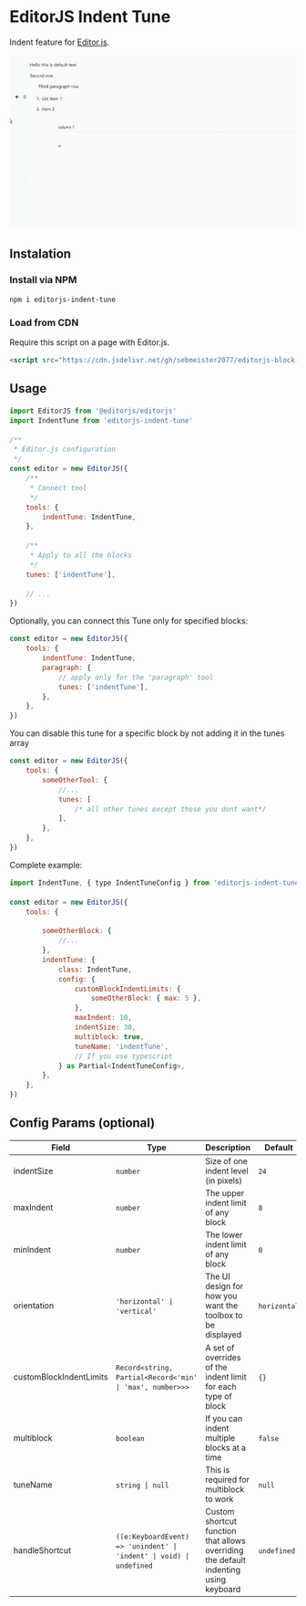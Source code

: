 # EditorJS Indent Tune

Indent feature for [Editor.js](https://editorjs.io).

![](./assets/example1.gif)

## Instalation

### Install via NPM

```shell
npm i editorjs-indent-tune
```

### Load from CDN

Require this script on a page with Editor.js.

```html
<script src="https://cdn.jsdelivr.net/gh/sebmeister2077/editorjs-block-indent-blocktune/dist/bundle.js"><script>
```

## Usage

```js
import EditorJS from '@editorjs/editorjs'
import IndentTune from 'editorjs-indent-tune'

/**
 * Editor.js configuration
 */
const editor = new EditorJS({
    /**
     * Connect tool
     */
    tools: {
        indentTune: IndentTune,
    },

    /**
     * Apply to all the blocks
     */
    tunes: ['indentTune'],

    // ...
})
```

Optionally, you can connect this Tune only for specified blocks:

```js
const editor = new EditorJS({
    tools: {
        indentTune: IndentTune,
        paragraph: {
            // apply only for the 'paragraph' tool
            tunes: ['indentTune'],
        },
    },
})
```

You can disable this tune for a specific block by not adding it in the tunes array

```js
const editor = new EditorJS({
    tools: {
        someOtherTool: {
            //...
            tunes: [
                /* all other tunes except those you dont want*/
            ],
        },
    },
})
```

Complete example:

```js
import IndentTune, { type IndentTuneConfig } from 'editorjs-indent-tune'

const editor = new EditorJS({
    tools: {

        someOtherBlock: {
            //...
        },
        indentTune: {
            class: IndentTune,
            config: {
                customBlockIndentLimits: {
                    someOtherBlock: { max: 5 },
                },
                maxIndent: 10,
                indentSize: 30,
                multiblock: true,
                tuneName: 'indentTune',
                // If you use typescript
            } as Partial<IndentTuneConfig>,
        },
    },
})
```

## Config Params (optional)

| Field                   | Type                                                                 | Description                                                                          | Default      |
| ----------------------- | -------------------------------------------------------------------- | ------------------------------------------------------------------------------------ | ------------ |
| indentSize              | `number`                                                             | Size of one indent level (in pixels)                                                 | `24`         |
| maxIndent               | `number`                                                             | The upper indent limit of any block                                                  | `8`          |
| minIndent               | `number`                                                             | The lower indent limit of any block                                                  | `0`          |
| orientation             | `'horizontal' \| 'vertical'`                                         | The UI design for how you want the toolbox to be displayed                           | `horizontal` |
| customBlockIndentLimits | `Record<string, Partial<Record<'min' \| 'max', number>>>`            | A set of overrides of the indent limit for each type of block                        | `{}`         |
| multiblock              | `boolean`                                                            | If you can indent multiple blocks at a time                                          | `false`      |
| tuneName                | `string \| null`                                                     | This is required for multiblock to work                                              | `null`       |
| handleShortcut          | `((e:KeyboardEvent) => 'unindent' \| 'indent' \| void) \| undefined` | Custom shortcut function that allows overriding the default indenting using keyboard | `undefined`  |
